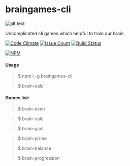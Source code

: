 
braingames-cli
===================
![alt text](http://www.sheppardsoftware.com/braingames/images/brain_sweat2.gif)

Uncomplicated cli games which  helpful to train our brain.

[![Code Climate](https://codeclimate.com/github/ayubov/project-lvl1-s128/badges/gpa.svg)](https://codeclimate.com/github/ayubov/project-lvl1-s128)
[![Issue Count](https://codeclimate.com/github/ayubov/project-lvl1-s128/badges/issue_count.svg)](https://codeclimate.com/github/ayubov/project-lvl1-s128)
[![Build Status](https://travis-ci.org/ayubov/project-lvl1-s128.svg?branch=master)](https://travis-ci.org/ayubov/project-lvl1-s128)

[![NPM](https://nodei.co/npm/braingames-cli.png)](https://nodei.co/npm/braingames-cli/)

#### <i class="icon-file"></i> Usage
> $ npm i -g braingames-cli

> $ brain-calc


#### <i class="ic   on-file"></i> Games list:
> $ brain-even

> $ brain-calc

> $ brain-gcd

> $ brain-prime

> $ brain-balance

> $ brain-progression